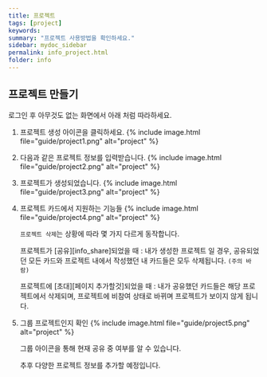 ```yaml
---
title: 프로젝트
tags: [project]
keywords:
summary: "프로젝트 사용방법을 확인하세요."
sidebar: mydoc_sidebar
permalink: info_project.html
folder: info
---
```


## 프로젝트 만들기

로그인 후 아무것도 없는 화면에서 아래 처럼 따라하세요.

1.  프로젝트 생성 아이콘을 클릭하세요.
	{% include image.html file="guide/project1.png" alt="project" %}

2.  다음과 같은 프로젝트 정보를 입력받습니다.
	{% include image.html file="guide/project2.png" alt="project" %}

3.  프로젝트가 생성되었습니다.
	{% include image.html file="guide/project3.png" alt="project" %}

4.  프로젝트 카드에서 지원하는 기능들
	{% include image.html file="guide/project4.png" alt="project" %}
	
	`프로젝트 삭제`는 상황에 따라 몇 가지 다르게 동작합니다.
	
	프로젝트가 [공유][info_share]되었을 때 : 내가 생성한 프로젝트 일 경우, 공유되었던 모든 카드와 프로젝트 내에서 작성했던 내 카드들은 모두 삭제됩니다. `(주의 바람)`
									
	프로젝트에 [초대][페이지 추가할것]되었을 때 : 내가 공유했던 카드들은 해당 프로젝트에서 삭제되며, 프로젝트에 비참여 상태로 바뀌며 프로젝트가 보이지 않게 됩니다. 
	
5.  그룹 프로젝트인지 확인
	{% include image.html file="guide/project5.png" alt="project" %}
	
	그룹 아이콘을 통해 현재 공유 중 여부를 알 수 있습니다. 
	
	추후 다양한 프로젝트 정보를 추가할 예정입니다.
